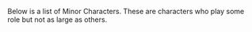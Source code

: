Below is a list of Minor Characters. These are characters who play some role but not as large as others. 